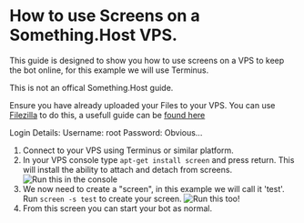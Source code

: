# How to use Screens on a Something.Host VPS.

This guide is designed to show you how to use screens on a VPS to keep the bot online, for this example we will use Terminus.

This is not an offical Something.Host guide.

Ensure you have already uploaded your Files to your VPS. You can use [Filezilla](https://filezilla-project.org/) to do this, a usefull guide can be [found here](https://support.something.host/en/article/transferring-files-from-and-to-your-vps-filezilla-1qa8arz/)

Login Details:
Username: root
Password: Obvious...


1. Connect to your VPS using Terminus or similar platform. 
2. In your VPS console type `apt-get install screen` and press return. This will install the ability to attach and detach from screens. 
![Run this in the console](http://zentool.xyz/images/Termius_z4szqfTBVO.png)
3. We now need to create a "screen", in this example we will call it 'test'. Run `screen -s test` to create your screen. 
![Run this too!](http://zentool.xyz/images/Termius_lSBZ217bsg.png)
4. From this screen you can start your bot as normal. 
